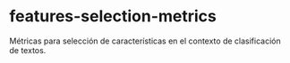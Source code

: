 # features-selection-metrics
Métricas para selección de características en el contexto de clasificación de textos.
